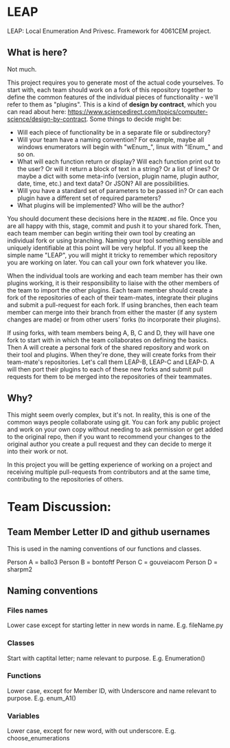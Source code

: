 # LEAP

LEAP: Local Enumeration And Privesc. Framework for 4061CEM project.


## What is here?

Not much.

This project requires you to generate most of the actual code
yourselves.  To start with, each team should work on a fork of this
repository together to define the common features of the individual
pieces of functionality - we'll refer to them as "plugins". This is a
kind of **design by contract**, which you can read about here:
<https://www.sciencedirect.com/topics/computer-science/design-by-contract>. Some
things to decide might be:
  - Will each piece of functionality be in a separate file or subdirectory?
  - Will your team have a naming convention?  For example, maybe all
    windows enumerators will begin with "wEnum_", linux with "lEnum_"
    and so on. 
  - What will each function return or display? Will each function
    print out to the user? Or will it return a block of text in a
    string? Or a list of lines? Or maybe a dict with some meta-info
    (version, plugin name, plugin author, date, time, etc.) and text
    data? Or JSON? All are possibilities.
  - Will you have a standard set of parameters to be passed in? Or can
    each plugin have a different set of required parameters?
  - What plugins will be implemented? Who will be the author?
	
You should document these decisions here in the `README.md` file. Once
you are all happy with this, stage, commit and push it to your shared
fork. Then, each team member can begin writing their own tool by
creating an individual fork or using branching. Naming your tool
something sensible and uniquely identifiable at this point will be
very helpful.  If you all keep the simple name "LEAP", you will might
it tricky to remember which repository you are working on later.  You
can call your own fork whatever you like.

When the individual tools are working and each team member has their
own plugins working, it is their responsibility to liaise with the
other members of the team to import the other plugins.  Each team
member should create a fork of the repositories of each of their
team-mates, integrate their plugins and submit a pull-request for each
fork. If using branches, then each team member can merge into their
branch from either the master (if any system changes are made) or from
other users' forks (to incorporate their plugins).

If using forks, with team members being A, B, C and D, they will have
one fork to start with in which the team collaborates on defining the
basics.  Then A will create a personal fork of the shared repository
and work on their tool and plugins.  When they're done, they will
create forks from their team-mate's repositories. Let's call them
LEAP-B, LEAP-C and LEAP-D. A will then port their plugins to each of
these new forks and submit pull requests for them to be merged into
the repositories of their teammates.

## Why?

This might seem overly complex, but it's not.  In reality, this is one
of the common ways people collaborate using git.  You can fork any
public project and work on your own copy without needing to ask
permission or get added to the original repo, then if you want to
recommend your changes to the original author you create a pull
request and they can decide to merge it into their work or not.

In this project you will be getting experience of working on a project
and receiving multiple pull-requests from contributors and at the same
time, contributing to the repositories of others.


# Team Discussion:

## Team Member Letter ID and github usernames

This is used in the naming conventions of our functions and classes.

Person A = ballo3
Person B = bontoftf
Person C = gouveiacom
Person D = sharpm2


## Naming conventions

### Files names
Lower case except for starting letter in new words in name.
E.g. fileName.py

### Classes
Start with captital letter; name relevant to purpose.
E.g. Enumeration()


### Functions
Lower case, except for Member ID, with Underscore and name relevant to purpose.
E.g. enum_A1()

### Variables
Lower case, except for new word, with out underscore.
E.g. choose_enumerations


